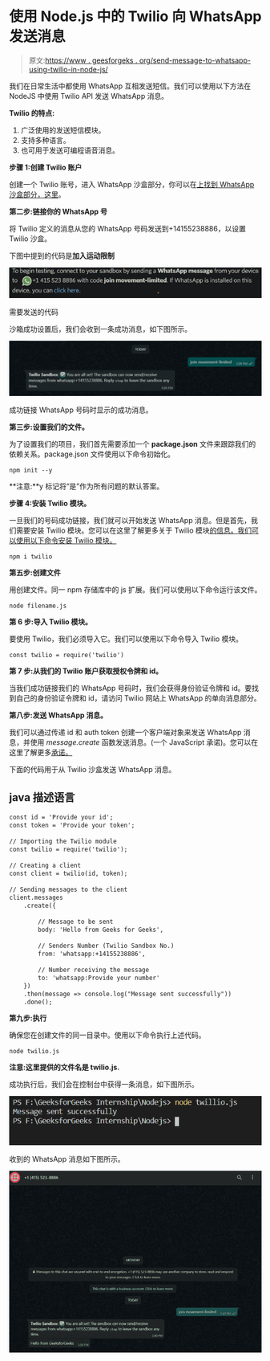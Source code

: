 # 使用 Node.js 中的 Twilio 向 WhatsApp 发送消息

> 原文:[https://www . geesforgeks . org/send-message-to-whatsapp-using-twilio-in-node-js/](https://www.geeksforgeeks.org/send-message-to-whatsapp-using-twilio-in-node-js/)

我们在日常生活中都使用 WhatsApp 互相发送短信。我们可以使用以下方法在 NodeJS 中使用 Twilio API 发送 WhatsApp 消息。

**Twilio 的特点:**

1.  广泛使用的发送短信模块。
2.  支持多种语言。
3.  也可用于发送可编程语音消息。

**步骤 1:创建 Twilio 账户**

创建一个 Twilio 账号，进入 WhatsApp 沙盒部分，你可以在[上找到 WhatsApp 沙盒部分，这里](https://www.twilio.com/console/sms/whatsapp/learn)。

**第二步:链接你的 WhatsApp 号**

将 Twilio 定义的消息从您的 WhatsApp 号码发送到+14155238886，以设置 Twilio 沙盒。

下图中提到的代码是**加入运动限制**

![](img/6500e41bafc452506f6abd00a6b94cbb.png)

需要发送的代码

沙箱成功设置后，我们会收到一条成功消息，如下图所示。

![](img/28a9705dd20033e27450d8faeb85326c.png)

成功链接 WhatsApp 号码时显示的成功消息。

**第三步:设置我们的文件。**

为了设置我们的项目，我们首先需要添加一个 **package.json** 文件来跟踪我们的依赖关系。package.json 文件使用以下命令初始化。

```
npm init --y
```

**注意:**y 标记将“是”作为所有问题的默认答案。

**步骤 4:安装 Twilio 模块。**

一旦我们的号码成功链接，我们就可以开始发送 WhatsApp 消息。但是首先，我们需要安装 Twilio 模块。您可以在这里了解更多关于 Twilio 模块[的信息。我们可以使用以下命令安装 Twilio 模块。](https://www.npmjs.com/package/twilio)

```
npm i twilio
```

**第五步:创建文件**

用创建文件。同一 npm 存储库中的 js 扩展。我们可以使用以下命令运行该文件。

```
node filename.js
```

**第 6 步:导入 Twilio 模块。**

要使用 Twilio，我们必须导入它。我们可以使用以下命令导入 Twilio 模块。

```
const twilio = require('twilio')
```

**第 7 步:从我们的 Twilio 账户获取授权令牌和 id。**

当我们成功链接我们的 WhatsApp 号码时，我们会获得身份验证令牌和 id。要找到自己的身份验证令牌和 id，请访问 Twilio 网站上 WhatsApp 的单向消息部分。

**第八步:发送 WhatsApp 消息。**

我们可以通过传递 id 和 auth token 创建一个客户端对象来发送 WhatsApp 消息，并使用 *message.create* 函数发送消息。(一个 JavaScript 承诺)。您可以在这里了解更多[承诺。](https://www.geeksforgeeks.org/javascript-promises/)

下面的代码用于从 Twilio 沙盒发送 WhatsApp 消息。

## java 描述语言

```
const id = 'Provide your id';
const token = 'Provide your token';

// Importing the Twilio module
const twilio = require('twilio');

// Creating a client
const client = twilio(id, token);

// Sending messages to the client
client.messages
    .create({

        // Message to be sent
        body: 'Hello from Geeks for Geeks',

        // Senders Number (Twilio Sandbox No.)
        from: 'whatsapp:+14155238886',

        // Number receiving the message
        to: 'whatsapp:Provide your number'
    })
    .then(message => console.log("Message sent successfully"))
    .done();
```

**第九步:执行**

确保您在创建文件的同一目录中。使用以下命令执行上述代码。

```
node twilio.js
```

**注意:这里提供的文件名是 twilio.js.**

成功执行后，我们会在控制台中获得一条消息，如下图所示。

![](img/8e04695e8a62dc5e27b7153d914cf295.png)

收到的 WhatsApp 消息如下图所示。

![](img/55820246449dace8988b7b9790c63d49.png)